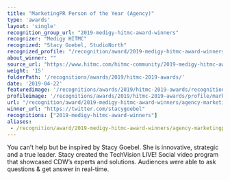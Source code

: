 ```yaml
---
title: "MarketingPR Person of the Year (Agency)"
type: 'awards'
layout: 'single'
recognition_group_url: "2019-medigy-hitmc-award-winners"
recognizer: "Medigy HITMC"
recognized: "Stacy Goebel, StudioNorth"
recognized_profile: "/recognition/award/2019-medigy-hitmc-award-winners/agency-marketingpr-person-year"
about_winner: ""
source_url: "https://www.hitmc.com/hitmc-community/2019-medigy-hitmc-award-winners/"
weight: '15'
folderPath: '/recognitions/awards/2019/hitmc-2019-awards/'
date: '2019-04-22'
featuredimage: '/recognitions/awards/2019/hitmc-2019-awards/recognition/stacy-goebel-studionorth-medigy-hitmc-2019-marketing-pr-person-of-the-year.jpg' 
profileimage: '/recognitions/awards/2019/hitmc-2019-awards/profile/marketingpr-person-of-the-year.jpg'
url: "/recognition/award/2019-medigy-hitmc-award-winners/agency-marketingpr-person-year"
winner_url: "https://twitter.com/stacygoebel"
recognitions: ["2019-medigy-hitmc-award-winners"]
aliases:
 - /recognition/award/2019-medigy-hitmc-award-winners/agency-marketingpr-person-year
---
```


You can’t help but be inspired by Stacy Goebel. She is innovative, strategic and a true leader. Stacy created the TechVision LIVE! Social video program that showcased CDW’s experts and solutions. Audiences were able to ask questions & get answer in real-time.
